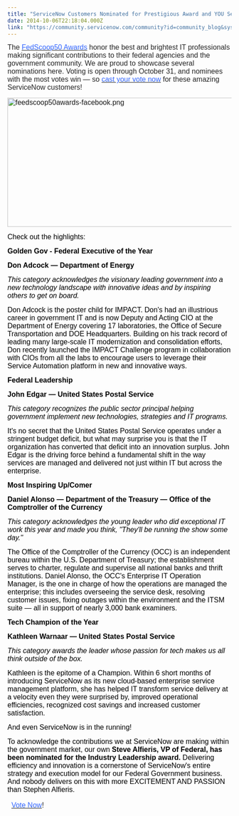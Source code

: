 ```yaml
---
title: "ServiceNow Customers Nominated for Prestigious Award and YOU Select the Winners"
date: 2014-10-06T22:18:04.000Z
link: "https://community.servicenow.com/community?id=community_blog&sys_id=ad8ce6e1dbd0dbc01dcaf3231f96192d"
---
```

<p><span style="color: #262626; font-size: 12pt; font-family: calibri, verdana, arial, sans-serif;">The <a href="http://fedscoop.com/events/fedscoop50/"><span style="color: #3366ff;">FedScoop50 Awards</span></a> honor the best and brightest IT professionals making significant contributions to their federal agencies and the government community. We are proud to showcase several nominations here. Voting is open through October 31, and nominees with the most votes win — so <a href="http://fedscoop.com/events/fedscoop50/"><span style="color: #3366ff;">cast your vote now</span></a> for these amazing ServiceNow customers!</span></p><p><span style="font-family: calibri, verdana, arial, sans-serif; font-size: 12pt;"><a href="http://fedscoop.com/events/fedscoop50/"><img   alt="feedscoop50awards-facebook.png" class="image-0 jive-image" height="290" src="7d4404c6dbd85fc03eb27a9e0f96196b.iix" style="height: 290px; width: 555.401785714286px;" width="555"/></a></span></p><p style="margin-bottom: 10.0pt;"><span style="color: #000000; font-family: calibri, verdana, arial, sans-serif; font-size: 12pt;">Check out the highlights:</span></p><p><span style="font-family: calibri, verdana, arial, sans-serif; color: #000000; font-size: 12pt;"><strong>Golden Gov - Federal Executive of the Year</strong></span></p><p><span style="font-family: calibri, verdana, arial, sans-serif; color: #000000; font-size: 12pt;"><strong>Don Adcock — Department of Energy</strong></span></p><p><span style="font-family: calibri, verdana, arial, sans-serif; color: #000000; font-size: 12pt;"><em>This category acknowledges the visionary leading government into a new technology landscape with innovative ideas and by inspiring others to get on board.</em></span></p><p><span style="font-family: calibri, verdana, arial, sans-serif; color: #000000; font-size: 12pt;">Don Adcock is the poster child for IMPACT. Don's had an illustrious career in government IT and is now Deputy and Acting CIO at the Department of Energy covering 17 laboratories, the Office of Secure Transportation and DOE Headquarters. Building on his track record of leading many large-scale IT modernization and consolidation efforts, Don recently launched the IMPACT Challenge program in collaboration with CIOs from all the labs to encourage users to leverage their Service Automation platform in new and innovative ways.</span></p><p></p><p><span style="font-family: calibri, verdana, arial, sans-serif; color: #000000; font-size: 12pt;"><strong>Federal Leadership</strong></span></p><p><span style="font-family: calibri, verdana, arial, sans-serif; color: #000000; font-size: 12pt;"><strong>John Edgar — United States Postal Service</strong></span></p><p><span style="font-family: calibri, verdana, arial, sans-serif; color: #000000; font-size: 12pt;"><em>This category recognizes the public sector principal helping government implement new technologies, strategies and IT programs.</em></span></p><p><span style="font-family: calibri, verdana, arial, sans-serif; color: #000000; font-size: 12pt;">It's no secret that the United States Postal Service operates under a stringent budget deficit, but what may surprise you is that the IT organization has converted that deficit into an innovation surplus. John Edgar is the driving force behind a fundamental shift in the way services are managed and delivered not just within IT but across the enterprise. </span></p><p></p><p></p><p><span style="font-family: calibri, verdana, arial, sans-serif; color: #000000; font-size: 12pt;"><strong>Most Inspiring Up/Comer</strong></span></p><p><span style="font-family: calibri, verdana, arial, sans-serif; color: #000000; font-size: 12pt;"><strong>Daniel Alonso — Department of the Treasury — Office of the Comptroller of the Currency </strong></span></p><p><span style="font-family: calibri, verdana, arial, sans-serif; color: #000000; font-size: 12pt;"><em>This category acknowledges the young leader who did exceptional IT work this year and made you think, "They'll be running the show some day."</em></span></p><p><span style="font-family: calibri, verdana, arial, sans-serif; color: #000000; font-size: 12pt;">The Office of the Comptroller of the Currency (OCC) is an independent bureau within the U.S. Department of Treasury; the establishment serves to charter, regulate and supervise all national banks and thrift institutions. Daniel Alonso, the OCC's Enterprise IT Operation Manager, is the one in charge of how the operations are managed the enterprise; this includes overseeing the service desk, resolving customer issues, fixing outages within the environment and the ITSM suite — all in support of nearly 3,000 bank examiners. </span></p><p></p><p><span style="font-family: calibri, verdana, arial, sans-serif; color: #000000; font-size: 12pt;"><strong>Tech Champion of the Year</strong></span></p><p><span style="font-family: calibri, verdana, arial, sans-serif; color: #000000; font-size: 12pt;"><strong>Kathleen Warnaar — United States Postal Service</strong></span></p><p><span style="font-family: calibri, verdana, arial, sans-serif; color: #000000; font-size: 12pt;"><em>This category awards the leader whose passion for tech makes us all think outside of the box.</em></span></p><p><span style="font-family: calibri, verdana, arial, sans-serif; color: #000000; font-size: 12pt;">Kathleen is the epitome of a Champion. Within 6 short months of introducing ServiceNow as its new cloud-based enterprise service management platform, she has helped IT transform service delivery at a velocity even they were surprised by, improved operational efficiencies, recognized cost savings and increased customer satisfaction. </span></p><p></p><p><span style="font-family: calibri, verdana, arial, sans-serif; color: #000000; font-size: 12pt;">And even ServiceNow is in the running!</span></p><p></p><p><span style="color: #000000; font-family: calibri, verdana, arial, sans-serif; font-size: 12pt;">To acknowledge the contributions we at ServiceNow are making within the government market, our own<strong> Steve Alfieris, VP of Federal, has been nominated for the Industry Leadership award. </strong>Delivering efficiency and innovation is a cornerstone of ServiceNow's entire strategy and execution model for our Federal Government business. And nobody delivers on this with more EXCITEMENT AND PASSION than Stephen Alfieris. </span></p><p></p><p><span style="font-family: calibri, verdana, arial, sans-serif; font-size: 12pt;">   <a href="http://fedscoop.com/events/fedscoop50/"><span style="color: #3366ff;">Vote Now</span></a><span style="line-height: 1.5em;">!</span></span></p><p><span style="font-size: 12.0pt; font-family: Calibri; color: #262626;"><br/></span></p>